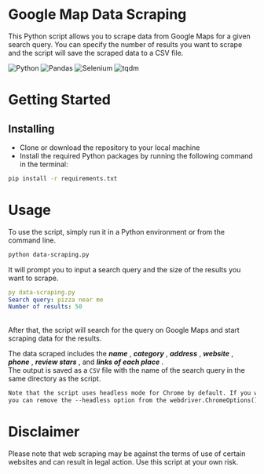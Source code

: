 # Google Map Data Scraping
This Python script allows you to scrape data from Google Maps for a given search query. You can specify the number of results you want to scrape and the script will save the scraped data to a CSV file.

![Python](https://badgen.net/badge/Python/3.x/blue)
![Pandas](https://badgen.net/badge/Pandas/1.5.3/blue)
![Selenium](https://badgen.net/badge/Selenium/4.8.0/orange)
![tqdm](https://badgen.net/badge/Tqdm/4.64.1/cyan)
# Getting Started
## Installing
- Clone or download the repository to your local machine
- Install the required Python packages by running the following command in the terminal:
```bash 
pip install -r requirements.txt
```
# Usage
To use the script, simply run it in a Python environment or from the command line.
```bash
python data-scraping.py
```
It will prompt you to input a search query and the size of the results you want to scrape.
```yaml
py data-scraping.py
Search query: pizza near me
Number of results: 50
```
<br>
After that, the script will search for the query on Google Maps and start scraping data for the results.<br>

The data scraped includes the ***name*** , ***category*** , ***address*** , ***website*** , ***phone*** , ***review stars*** , and ***links of each place*** . <br>
The output is saved as a `CSV` file with the name of the search query in the same directory as the script.

```diff
Note that the script uses headless mode for Chrome by default. If you want to see the browser window during the scraping process, 
you can remove the --headless option from the webdriver.ChromeOptions() method.
```

# Disclaimer
Please note that web scraping may be against the terms of use of certain websites and can result in legal action. Use this script at your own risk.
